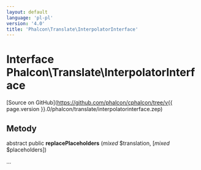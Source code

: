 ```yaml
---
layout: default
language: 'pl-pl'
version: '4.0'
title: 'Phalcon\Translate\InterpolatorInterface'
---
```

# Interface **Phalcon\Translate\InterpolatorInterface**

[Source on GitHub](https://github.com/phalcon/cphalcon/tree/v{{ page.version }}.0/phalcon/translate/interpolatorinterface.zep)

## Metody

abstract public **replacePlaceholders** (*mixed* $translation, [*mixed* $placeholders])

...